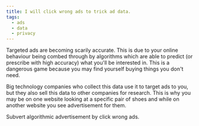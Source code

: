 ```yaml
---
title: I will click wrong ads to trick ad data.
tags:
  - ads
  - data
  - privacy
---
```

Targeted ads are becoming scarily accurate. This is due to your online behaviour being combed through by algorithms which are able to predict (or prescribe with high accuracy) what you'll be interested in. This is a dangerous game because you may find yourself buying things you don't need.

Big technology companies who collect this data use it to target ads to you, but they also sell this data to other companies for research. This is why you may be on one website looking at a specific pair of shoes and while on another website you see advertisement for them.

Subvert algorithmic advertisement by click wrong ads.

